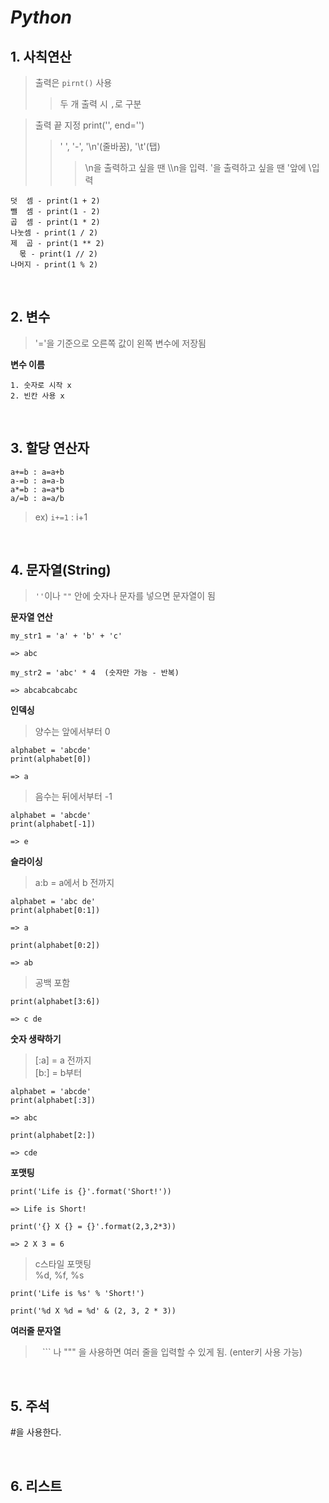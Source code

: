 # ___Python___  



## 1. 사칙연산  
> 출력은 ```pirnt()``` 사용  
>   >   두 개 출력 시 ```,```로 구분  

> 출력 끝 지정 
print('', end='')  
>   > ' ', '-', '\n'(줄바꿈), '\t'(탭)  
>   >   > \n을 출력하고 싶을 땐 \\\n을 입력.
'을 출력하고 싶을 땐 '앞에 \입력  




    덧  셈 - print(1 + 2) 
    뺄  셈 - print(1 - 2)  
    곱  셈 - print(1 * 2)  
    나눗셈 - print(1 / 2)  
    제  곱 - print(1 ** 2)  
      몫 - print(1 // 2)  
    나머지 - print(1 % 2)  

   

  
<br/>

## 2. 변수  
> '='을 기준으로 오른쪽 값이 왼쪽 변수에 저장됨 


<b>변수 이름</b>

    1. 숫자로 시작 x  
    2. 빈칸 사용 x  


<br/>  

## 3. 할당 연산자  
    a+=b : a=a+b
    a-=b : a=a-b  
    a*=b : a=a*b  
    a/=b : a=a/b  

>   ex) ```i+=1``` : i+1  


<br/>

## 4. 문자열(String)  
> ```''```이나 ```""``` 안에 숫자나 문자를 넣으면 문자열이 됨

<b> 문자열 연산 </b>  

```  
my_str1 = 'a' + 'b' + 'c' 

=> abc  

my_str2 = 'abc' * 4  (숫자만 가능 - 반복)  

=> abcabcabcabc
```  

<b> 인덱싱 </b>  

> 양수는 앞에서부터 0  

```  
alphabet = 'abcde'  
print(alphabet[0])  

=> a  
```

> 음수는 뒤에서부터 -1  

```
alphabet = 'abcde'  
print(alphabet[-1])

=> e 
``` 

<b> 슬라이싱 </b>  

> a:b = a에서 b 전까지

``` 
alphabet = 'abc de'  
print(alphabet[0:1])  

=> a 

print(alphabet[0:2])  

=> ab  
```

> 공백 포함 
```
print(alphabet[3:6])  

=> c de  
```  

<b> 숫자 생략하기 </b>  

> [:a] = a 전까지  
[b:] = b부터  

```
alphabet = 'abcde'
print(alphabet[:3])  

=> abc  

print(alphabet[2:])

=> cde  
```

<b> 포맷팅 </b>  

```
print('Life is {}'.format('Short!'))  

=> Life is Short!  

print('{} X {} = {}'.format(2,3,2*3))  

=> 2 X 3 = 6  
```

> c스타일 포맷팅  
%d, %f, %s  
```
print('Life is %s' % 'Short!')  

print('%d X %d = %d' & (2, 3, 2 * 3)) 
```

<b> 여러줄 문자열 </b>  

>  ``` ``` ``` 나 """ 을 사용하면 여러 줄을 입력할 수 있게 됨. (enter키 사용 가능) 

</br>  

## 5. 주석  

#을 사용한다.  


</br>  

## 6. 리스트  





